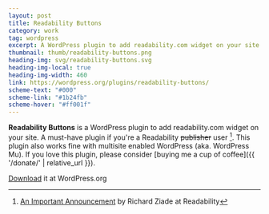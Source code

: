 ```yaml
---
layout: post
title: Readability Buttons
category: work
tag: wordpress
excerpt: A WordPress plugin to add readability.com widget on your site. A must-have plugin if you're a Readability publisher. This plugin also works fine with multisite enabled WordPress (aka. WordPress Mu).
thumbnail: thumb/readability-buttons.png
heading-img: svg/readability-buttons.svg
heading-img-local: true
heading-img-width: 460
link: https://wordpress.org/plugins/readability-buttons/
scheme-text: "#000"
scheme-link: "#1b24fb"
scheme-hover: "#ff001f"
---
```


**Readability Buttons** is a WordPress plugin to add readability.com widget on your site. A must-have plugin if you're a Readability <del>publisher</del> user [^1]. This plugin also works fine with multisite enabled WordPress (aka. WordPress Mu). If you love this plugin, please consider [buying me a cup of coffee]({{ '/donate/' | relative_url }}).

<p class="download"><a href="https://wordpress.org/extend/plugins/readability-buttons/">Download</a> it at WordPress.org</p>

[^1]: [An Important Announcement](https://web.archive.org/web/20160425094356/https://blog.readability.com/2012/06/announcement/) by Richard Ziade at Readability
